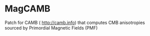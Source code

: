 # MagCAMB
Patch for CAMB ( http://camb.info) that computes CMB anisotropies sourced by Primordial Magnetic Fields (PMF)
